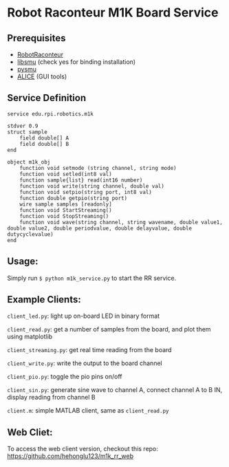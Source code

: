 # Robot Raconteur M1K Board Service
## Prerequisites
* [RobotRaconteur](https://github.com/robotraconteur/robotraconteur/wiki/Download)
* [libsmu](https://github.com/analogdevicesinc/libsmu/releases) (check yes for binding installation)
* [pysmu](https://test.pypi.org/project/pysmu/#files)
* [ALICE](https://github.com/analogdevicesinc/alice/releases) (GUI tools)

## Service Definition
```
service edu.rpi.robotics.m1k

stdver 0.9
struct sample
	field double[] A
	field double[] B
end

object m1k_obj
	function void setmode (string channel, string mode)
	function void setled(int8 val)
	function sample{list} read(int16 number)
	function void write(string channel, double val)
	function void setpio(string port, int8 val)
	function double getpio(string port)
	wire sample samples [readonly]
	function void StartStreaming()
	function void StopStreaming()
	function void wave(string channel, string wavename, double value1, double value2, double periodvalue, double delayvalue, double dutycyclevalue)
end
```
## Usage:
Simply run `$ python m1k_service.py` to start the RR service.

## Example Clients:
`client_led.py`:        light up on-board LED in binary format

`client_read.py`:       get a number of samples from the board, and plot them using matplotlib 

`client_streaming.py`:  get real time reading from the board

`client_write.py`:      write the output to the board channel

`client_pio.py`:	toggle the pio pins on/off

`client_sin.py`:	generate sine wave to channel A, connect channel A to B IN, display reading from channel B

`client.m`:		simple MATLAB client, same as `client_read.py`

## Web Cliet:
To access the web client version, checkout this repo: https://github.com/hehonglu123/m1k_rr_web



